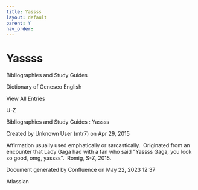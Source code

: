 ```yaml
---
title: Yassss
layout: default
parent: Y
nav_order:
---
```


# Yassss

Bibliographies and Study Guides

Dictionary of Geneseo English

View All Entries

U-Z

Bibliographies and Study Guides : Yassss

Created by  Unknown User (mtr7) on Apr 29, 2015

Affirmation usually used emphatically or sarcastically.  Originated from an encounter that Lady Gaga had with a fan who said &quot;Yassss Gaga, you look so good, omg, yassss&quot;.  Romig, S-Z, 2015.

Document generated by Confluence on May 22, 2023 12:37

Atlassian
